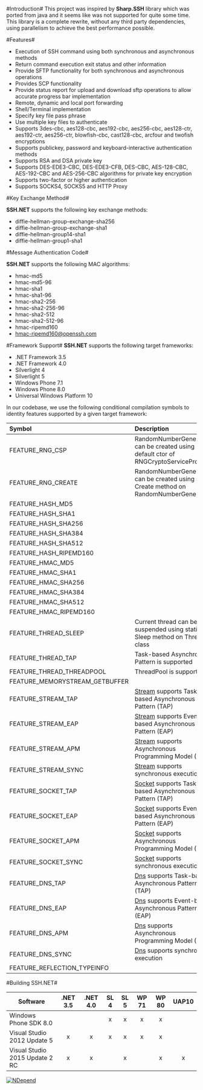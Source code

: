 #Introduction#
This project was inspired by **Sharp.SSH** library which was ported from java and it seems like was not supported for quite some time. This library is a complete rewrite, without any third party dependencies, using parallelism to achieve the best performance possible.

#Features#
* Execution of SSH command using both synchronous and asynchronous methods
* Return command execution exit status and other information 
* Provide SFTP functionality for both synchronous and asynchronous operations
* Provides SCP functionality
* Provide status report for upload and download sftp operations to allow accurate progress bar implementation 
* Remote, dynamic and local port forwarding 
* Shell/Terminal implementation
* Specify key file pass phrase
* Use multiple key files to authenticate 
* Supports 3des-cbc, aes128-cbc, aes192-cbc, aes256-cbc, aes128-ctr, aes192-ctr, aes256-ctr, blowfish-cbc, cast128-cbc, arcfour and twofish encryptions
* Supports publickey, password and keyboard-interactive authentication methods 
* Supports RSA and DSA private key 
* Supports DES-EDE3-CBC, DES-EDE3-CFB, DES-CBC, AES-128-CBC, AES-192-CBC and AES-256-CBC algorithms for private key encryption
* Supports two-factor or higher authentication
* Supports SOCKS4, SOCKS5 and HTTP Proxy

#Key Exchange Method#

**SSH.NET** supports the following key exchange methods:
* diffie-hellman-group-exchange-sha256
* diffie-hellman-group-exchange-sha1
* diffie-hellman-group14-sha1
* diffie-hellman-group1-sha1

#Message Authentication Code#

**SSH.NET** supports the following MAC algorithms:
* hmac-md5
* hmac-md5-96
* hmac-sha1
* hmac-sha1-96
* hmac-sha2-256
* hmac-sha2-256-96
* hmac-sha2-512
* hmac-sha2-512-96
* hmac-ripemd160
* hmac-ripemd160@openssh.com

#Framework Support#
**SSH.NET** supports the following target frameworks:
* .NET Framework 3.5 
* .NET Framework 4.0 
* Silverlight 4 
* Silverlight 5 
* Windows Phone 7.1 
* Windows Phone 8.0
* Universal Windows Platform 10

In our codebase, we use the following conditional compilation symbols to identity features supported by a given target framework:

Symbol                           | Description
:------------------------------- | :--------------------------------------------------------------------------------
FEATURE_RNG_CSP                  | RandomNumberGenerator can be created using default ctor of RNGCryptoServiceProvider
FEATURE_RNG_CREATE               | RandomNumberGenerator can be created using static Create method on RandomNumberGenerator
FEATURE_HASH_MD5                 |
FEATURE_HASH_SHA1                |
FEATURE_HASH_SHA256              |
FEATURE_HASH_SHA384              |
FEATURE_HASH_SHA512              |
FEATURE_HASH_RIPEMD160           |
FEATURE_HMAC_MD5                 |
FEATURE_HMAC_SHA1                |
FEATURE_HMAC_SHA256              |
FEATURE_HMAC_SHA384              |
FEATURE_HMAC_SHA512              |
FEATURE_HMAC_RIPEMD160           |
FEATURE_THREAD_SLEEP             | Current thread can be suspended using static Sleep method on Thread class
FEATURE_THREAD_TAP               | Task-based Asynchronous Pattern is supported
FEATURE_THREAD_THREADPOOL        | ThreadPool is supported
FEATURE_MEMORYSTREAM_GETBUFFER   |
FEATURE_STREAM_TAP               | [Stream](https://msdn.microsoft.com/en-us/library/system.io.stream.aspx) supports Task-based Asynchronous Pattern (TAP)
FEATURE_STREAM_EAP               | [Stream](https://msdn.microsoft.com/en-us/library/system.io.stream.aspx) supports Event-based Asynchronous Pattern (EAP)
FEATURE_STREAM_APM               | [Stream](https://msdn.microsoft.com/en-us/library/system.io.stream.aspx) supports Asynchronous Programming Model (APM)
FEATURE_STREAM_SYNC              | [Stream](https://msdn.microsoft.com/en-us/library/system.io.stream.aspx) supports synchronous execution
FEATURE_SOCKET_TAP               | [Socket](https://msdn.microsoft.com/en-us/library/system.net.sockets.socket.aspx) supports Task-based Asynchronous Pattern (TAP)
FEATURE_SOCKET_EAP               | [Socket](https://msdn.microsoft.com/en-us/library/system.net.sockets.socket.aspx) supports Event-based Asynchronous Pattern (EAP)
FEATURE_SOCKET_APM               | [Socket](https://msdn.microsoft.com/en-us/library/system.net.sockets.socket.aspx) supports Asynchronous Programming Model (APM)
FEATURE_SOCKET_SYNC              | [Socket](https://msdn.microsoft.com/en-us/library/system.net.sockets.socket.aspx) supports synchronous execution
FEATURE_DNS_TAP                  | [Dns](https://msdn.microsoft.com/en-us/library/system.net.dns.aspx) supports Task-based Asynchronous Pattern (TAP)
FEATURE_DNS_EAP                  | [Dns](https://msdn.microsoft.com/en-us/library/system.net.dns.aspx) supports Event-based Asynchronous Pattern (EAP)
FEATURE_DNS_APM                  | [Dns](https://msdn.microsoft.com/en-us/library/system.net.dns.aspx) supports Asynchronous Programming Model (APM)
FEATURE_DNS_SYNC                 | [Dns](https://msdn.microsoft.com/en-us/library/system.net.dns.aspx) supports synchronous execution
FEATURE_REFLECTION_TYPEINFO      |

#Building SSH.NET#

Software                          | .NET 3.5 | .NET 4.0 | SL 4 | SL 5 | WP 71 | WP 80 | UAP10
--------------------------------- | :------: | :------: | :--: | :--: | :---: | :---: | :---:
Windows Phone SDK 8.0             |          |          | x    | x    | x     | x     |
Visual Studio 2012 Update 5       | x        | x        | x    | x    | x     | x     |
Visual Studio 2015 Update 2 RC    | x        | x        |      | x    |       | x     | x

[![NDepend](http://download-codeplex.sec.s-msft.com/Download?ProjectName=sshnet&DownloadId=629750)](http://ndepend.com)

